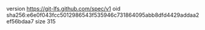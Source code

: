 version https://git-lfs.github.com/spec/v1
oid sha256:e6e0f043fcc5012986543f535946c731864095abb8dfd4429addaa2ef56bdaa7
size 315
